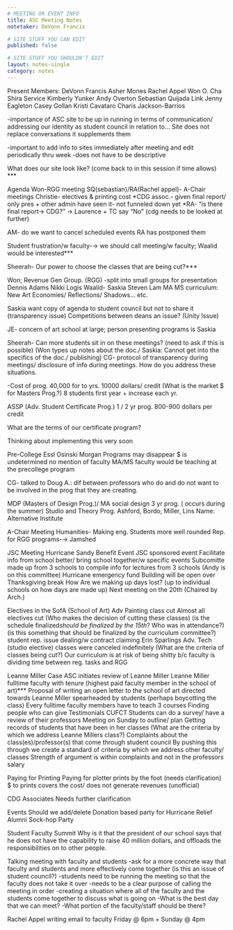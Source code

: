 ```yaml
---
# MEETING OR EVENT INFO
title: ASC Meeting Notes
notetaker: DeVonn Francis

# SITE STUFF YOU CAN EDIT
published: false

# SITE STUFF YOU SHOULDN'T EDIT
layout: notes-single
category: notes
---
```



Present Members:
DeVonn Francis
Asher Mones
Rachel Appel
Won O. Cha
Shira Service
Kimberly Yunker
Andy Overton
Sebastian Quijada Link
Jenny Eagleton
Casey Gollan
Kristi Cavataro
Charis Jackson-Barrios


-importance of ASC site to be up in running in terms of communication/ addressing our identity as student council in relation to…
Site does not replace conversations it supplements them

-important to add info to sites immediately after meeting and edit periodically thru week
-does not have to be descriptive

What does our site look like? (come back to in this session if time allows) ***

Agenda
Won-RGG meeting 
SQ(sebastian)/RA(Rachel appel)- A-Chair meetings
Christie- electives & printing  cost
*CDG assoc.- given final report/ only pres + other admin have seen it- not funneled down yet
*RA- “is there final report→ CDG?” → Laurence + TC say “No”
(cdg needs to be looked at further)

AM- do we want to cancel scheduled events RA has postponed them

Student frustration/w faculty-→ we should call meeting/w faculty; Waalid would be interested***

Sheerah- Our power to choose the classes that are being cut?***

Won; Revenue Gen Group. (RGG)
-split into small groups for presentation
Dennis Adams Nikki Logis Waalid- Saskia Steven Lam
MA MS curriculum: New Art Economies/ Reflections/ Shadows… etc.

Saskia want copy of agenda to student council but not to share it (transparency issue)
Competitions between deans an issue? (Unity Issue)

JE- concern of art school at large; person presenting programs is Saskia

Sheerah- Can more students sit in on these meetings? (need to ask if this is possible)
(Won types up notes about the doc./ Saskia: Cannot get into the specifics of the doc./ publishing)
CG- protocol of transparency during meetings/ disclosure of info during meetings. How do you address these situations.

-Cost of prog. 40,000 for to yrs. 10000 dollars/ credit
(What is the market $ for Masters Prog.?)
8 students first year + increase each yr.

ASSP (Adv. Student Certificate Prog.)
1 / 2 yr prog.
800-900 dollars per credit

What are the terms of our certificate program?

Thinking about implementing this very soon 

Pre-College
Essl Osinski Morgan
Programs may disappear
$ is undetermined
no mention of faculty
MA/MS faculty would be teaching at the precollege program

CG- talked to Doug A.: dif between professors who do and do not want to be involved in the prog that they are creating.

MDP (Masters of Design Prog.)/ MA social design
3 yr prog. ( occurs during the summer)
Studio and Theory Prog.
Ashford, Bordo, Miller, Lins
Name: Alternative Institute 

A-Chair Meeting
Humanities- Making eng. Students more well rounded
Rep. for RGG programs-→ Jamshed 

JSC Meeting
Hurricane Sandy Benefit Event
JSC sponsored event
Facilitate info from school better/ bring school together/w specific events
Subcomitte made up from 3 schools to compile info for lectures from 3 schools (Andy is on this committee)
Hurricane emergency fund
Building will be open over Thanksgiving break
How Are we making up days lost? (up to individual schools on how days are made up)
Next meeting on the 20th  (Chaired by Arch.)

Electives in the SofA (School of Art)
Adv Painting class cut
Almost all electives cut
(Who makes the decision of cutting these classes)
(is the schedule finalized*should be finalized by the 15th*? Who was in attendance?)
(is this something that should be finalized by the curriculum committee?)
student rep. issue dealing/w contract claiming 
Erin Sparlings Adv. Tech (studio elective) classes were canceled indefinitely 
(What are the criteria of classes being cut?)
Our curriculum is at risk of being shitty b/c faculty is dividing time between reg. tasks and RGG





Leanne Miller Case
ASC initiates review of Leanne Miller
Leanne Miller fulltime faculty with tenure (highest paid faculty member in the school of art)***
Proposal of writing an open letter to the school of art directed towards Leanne Miller spearheaded by students (perhaps boycotting the class)
Every fulltime faculty members have to teach 3 courses
Finding people who can give Testimonials 
CUFCT
Students can do a survey/ have a review of their professors
Meeting on Sunday to outline/ plan
Getting records of students that have been in her classes
(What are the criteria by which we address Leanne Millers class?)
Complaints about the class(es)/professor(s) that come through student council 
By pushing this through we create a standard of criteria by which we address other faculty/ classes
Strength of argument is within complaints and not in the professors salary

Paying for Printing
Paying for plotter prints by the foot (needs clarification)
$ to prints covers the cost/ does not generate revenues
(unofficial)

CDG Associates
Needs further clarification

Events
Should we add/delete 
Donation based party for Hurricane Relief
Alumni Sock-hop Party

Student Faculty Summit
Why is it that the president of our school says that he does not have the capability to raise 40 million dollars, and offloads the responsibilities on to other people.

Talking meeting with faculty and students
-ask for a more concrete way that faculty and students and more effectively come together 
(is this an issue of student council?)
-students need to be running the meeting so that the faculty does not take it over
-needs to be a clear purpose of calling the meeting in order
-creating a situation where all of the faculty and the students come together to discuss what is going on
-What is the best day that we can meet?
-What portion of the faculty/staff should be there?

Rachel Appel writing email to faculty
Friday @ 6pm + Sunday @ 4pm 